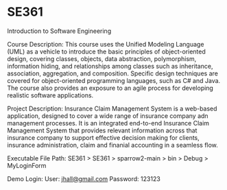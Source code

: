 # SE361
Introduction to Software Engineering

Course Description:
This course uses the Unified Modeling Language (UML) as a vehicle to introduce the basic principles of object-oriented design, covering classes, objects, data abstraction, polymorphism, information hiding, and relationships among classes such as inheritance, association, aggregation, and composition. Specific design techniques are covered for object-oriented programming languages, such as C# and Java. The course also provides an exposure to an agile process for developing realistic software applications.


Project Description:
Insurance Claim Management System is a web-based application, designed to cover a wide range of insurance company adn management processes. It is an integrated end-to-end Insurance Claim Management System that provides relevant information across that insurance company to support effective decision making for clients, insurance administration, claim and finanial accounting in a seamless flow.

Executable File Path: SE361 > SE361 > sparrow2-main > bin > Debug > MyLoginForm

Demo Login: User: jhall@gmail.com		Password: 123123
